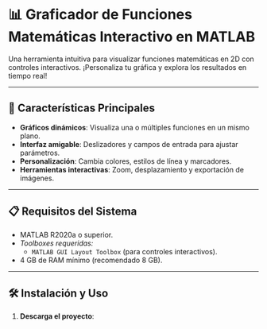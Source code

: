 # 📊 Graficador de Funciones Matemáticas Interactivo en MATLAB

Una herramienta intuitiva para visualizar funciones matemáticas en 2D con controles interactivos. ¡Personaliza tu gráfica y explora los resultados en tiempo real!

---

## 🚀 Características Principales
- **Gráficos dinámicos**: Visualiza una o múltiples funciones en un mismo plano.
- **Interfaz amigable**: Deslizadores y campos de entrada para ajustar parámetros.
- **Personalización**: Cambia colores, estilos de línea y marcadores.
- **Herramientas interactivas**: Zoom, desplazamiento y exportación de imágenes.

---

## 📋 Requisitos del Sistema
- MATLAB R2020a o superior.
- *Toolboxes requeridas:* 
  - `MATLAB GUI Layout Toolbox` (para controles interactivos).
- 4 GB de RAM mínimo (recomendado 8 GB).

---

## 🛠️ Instalación y Uso
1. **Descarga el proyecto**: